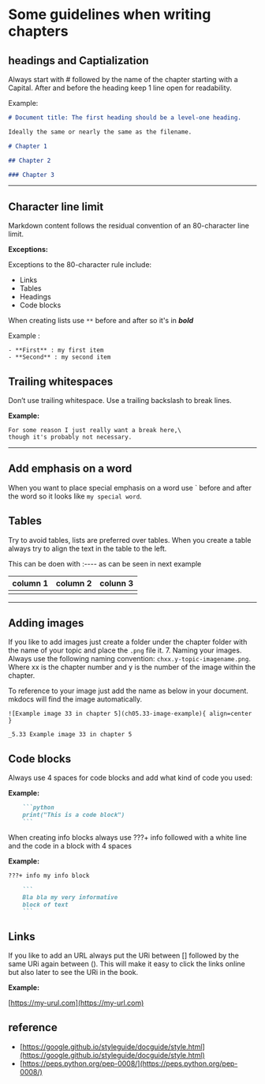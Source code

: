 # Some guidelines when writing chapters

## headings and Captialization

Always start with # followed by the name of the chapter starting with a Capital.
After and before the heading keep 1 line open for readability.

Example:

```markdown
# Document title: The first heading should be a level-one heading.

Ideally the same or nearly the same as the filename.

# Chapter 1

## Chapter 2

### Chapter 3
```

---

## Character line limit

Markdown content follows the residual convention of an 80-character line limit.

**Exceptions:**

Exceptions to the 80-character rule include:

- Links
- Tables
- Headings
- Code blocks

When creating lists use `**` before and after so it's in **_bold_**

Example :

```text
- **First** : my first item
- **Second** : my second item
```

## Trailing whitespaces

Don’t use trailing whitespace. Use a trailing backslash to break lines.

**Example:**

```ascii
For some reason I just really want a break here,\
though it's probably not necessary.
```

---

## Add emphasis on a word

When you want to place special emphasis on a word use \` before and after the word
so it looks like `my special word`.

## Tables

Try to avoid tables, lists are preferred over tables.
When you create a table always try to align the text in the table to the left.

This can be doen with :---- as can be seen in next example

| column 1 | column 2 | colunn 3 |
| :------- | :------- | :------- |
|          |          |          |

---

## Adding images

If you like to add images just create a folder under the chapter folder with
the name of your topic and place the `.png` file it. 7. Naming your images. Always
use the following naming convention: `chxx.y-topic-imagename.png`. Where xx is
the chapter number and y is the number of the image within the chapter.

To reference to your image
just add the name as below in your document. mkdocs will find
the image automatically.

`![Example image 33 in chapter 5](ch05.33-image-example){ align=center }`

`_5.33 Example image 33 in chapter 5`

## Code blocks

Always use 4 spaces for code blocks and add what kind of code you used:

**Example:**

````markdown
    ```python
    print("This is a code block")
    ```
````

When creating info blocks always use ???+ info followed with a white line and
the code in a block with 4 spaces

**Example:**

````markdown
???+ info my info block

    ```
    Bla bla my very informative
    block of text
    ```
````

## Links

If you like to add an URL always put the URi between [] followed by the same URi
again between ().
This will make it easy to click the links online but also later to see the URi in
the book.

**Example:**

[https://my-urul.com](https://my-url.com)

## reference

- [https://google.github.io/styleguide/docguide/style.html](https://google.github.io/styleguide/docguide/style.html)
- [https://peps.python.org/pep-0008/](https://peps.python.org/pep-0008/)
